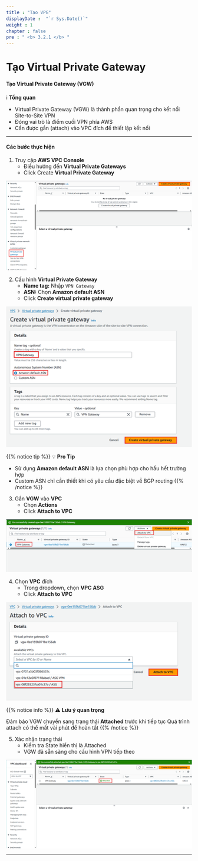 ```yaml
---
title : "Tạo VPG"
displayDate :  "`r Sys.Date()`"
weight : 1
chapter : false
pre : " <b> 3.2.1 </b> "
---
```


# Tạo Virtual Private Gateway

#### Tạo Virtual Private Gateway (VGW)

ℹ️ **Tổng quan**

- Virtual Private Gateway (VGW) là thành phần quan trọng cho kết nối Site-to-Site VPN
- Đóng vai trò là điểm cuối VPN phía AWS
- Cần được gắn (attach) vào VPC đích để thiết lập kết nối

---

#### Các bước thực hiện

1. Truy cập **AWS VPC Console**
    - Điều hướng đến **Virtual Private Gateways**
    - Click Create **Virtual Private Gateway**

![Tạo VPG](/images/3/3-2/3-2-1/0001.png?featherlight=false&width=90pc)

2. Cấu hình **Virtual Private Gateway**
    - **Name tag:** Nhập `VPN Gateway`
    - **ASN:** Chọn **Amazon default ASN**
    - Click **Create virtual private gateway**

![Tạo VPG](/images/3/3-2/3-2-1/0002.png?featherlight=false&width=90pc)

{{% notice tip %}}
💡 **Pro Tip**

- Sử dụng **Amazon default ASN** là lựa chọn phù hợp cho hầu hết trường hợp
- Custom ASN chỉ cần thiết khi có yêu cầu đặc biệt về BGP routing
{{% /notice %}}

3. Gắn **VGW** vào **VPC**
    - Chọn **Actions**
    - Click **Attach to VPC**

![Tạo VPG](/images/3/3-2/3-2-1/0003.png?featherlight=false&width=90pc)

4. Chọn **VPC** đích
    - Trong dropdown, chọn **VPC ASG**
    - Click **Attach to VPC**

![Tạo VPG](/images/3/3-2/3-2-1/0004.png?featherlight=false&width=90pc)

{{% notice info %}}
⚠️ **Lưu ý quan trọng**

Đảm bảo VGW chuyển sang trạng thái **Attached** trước khi tiếp tục
Quá trình attach có thể mất vài phút để hoàn tất
{{% /notice %}}

5. Xác nhận trạng thái
    - Kiểm tra State hiển thị là Attached
    - VGW đã sẵn sàng cho cấu hình VPN tiếp theo

![Tạo VPG](/images/3/3-2/3-2-1/0005.png?featherlight=false&width=90pc)

---